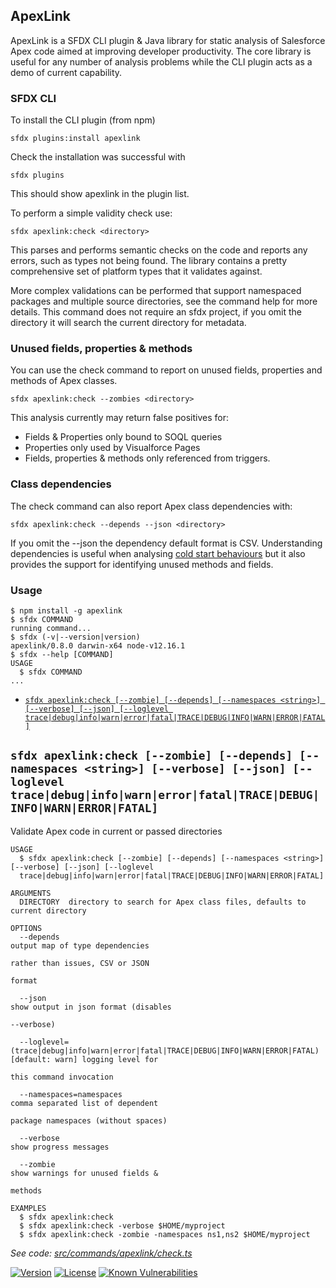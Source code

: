 ## ApexLink

ApexLink is a SFDX CLI plugin & Java library for static analysis of Salesforce Apex code aimed at improving developer 
productivity. The core library is useful for any number of analysis problems while the CLI plugin acts as a demo of 
current capability.
 
### SFDX CLI

To install the CLI plugin (from npm)

    sfdx plugins:install apexlink

Check the installation was successful with

    sfdx plugins
     
This should show apexlink in the plugin list.      

To perform a simple validity check use:

    sfdx apexlink:check <directory>

This parses and performs semantic checks on the code and reports any errors, such as types not being found. The library
contains a pretty comprehensive set of platform types that it validates against.

More complex validations can be performed that support namespaced packages and multiple source directories, see the 
command help for more details. This command does not require an sfdx project, if you omit the directory it will search 
the current directory for metadata.  

### Unused fields, properties & methods

You can use the check command to report on unused fields, properties and methods of Apex classes. 

    sfdx apexlink:check --zombies <directory>

This analysis currently may return false positives for:
*  Fields & Properties only bound to SOQL queries
*  Properties only used by Visualforce Pages
*  Fields, properties & methods only referenced from triggers.   

### Class dependencies

The check command can also report Apex class dependencies with:

    sfdx apexlink:check --depends --json <directory>

If you omit the --json the dependency default format is CSV. Understanding dependencies is useful when analysing 
[cold start behaviours](https://nawforce.blog/2019/02/25/apex-cold-starts-and-class-caching-misses/) but it also 
provides the support for identifying unused methods and fields. 

### Usage

<!-- toc -->

<!-- tocstop -->
<!-- install -->
<!-- usage -->
```sh-session
$ npm install -g apexlink
$ sfdx COMMAND
running command...
$ sfdx (-v|--version|version)
apexlink/0.8.0 darwin-x64 node-v12.16.1
$ sfdx --help [COMMAND]
USAGE
  $ sfdx COMMAND
...
```
<!-- usagestop -->
<!-- commands -->
* [`sfdx apexlink:check [--zombie] [--depends] [--namespaces <string>] [--verbose] [--json] [--loglevel trace|debug|info|warn|error|fatal|TRACE|DEBUG|INFO|WARN|ERROR|FATAL]`](#sfdx-apexlinkcheck---zombie---depends---namespaces-string---verbose---json---loglevel-tracedebuginfowarnerrorfataltracedebuginfowarnerrorfatal)

## `sfdx apexlink:check [--zombie] [--depends] [--namespaces <string>] [--verbose] [--json] [--loglevel trace|debug|info|warn|error|fatal|TRACE|DEBUG|INFO|WARN|ERROR|FATAL]`

Validate Apex code in current or passed directories

```
USAGE
  $ sfdx apexlink:check [--zombie] [--depends] [--namespaces <string>] [--verbose] [--json] [--loglevel 
  trace|debug|info|warn|error|fatal|TRACE|DEBUG|INFO|WARN|ERROR|FATAL]

ARGUMENTS
  DIRECTORY  directory to search for Apex class files, defaults to current directory

OPTIONS
  --depends                                                                         output map of type dependencies
                                                                                    rather than issues, CSV or JSON
                                                                                    format

  --json                                                                            show output in json format (disables
                                                                                    --verbose)

  --loglevel=(trace|debug|info|warn|error|fatal|TRACE|DEBUG|INFO|WARN|ERROR|FATAL)  [default: warn] logging level for
                                                                                    this command invocation

  --namespaces=namespaces                                                           comma separated list of dependent
                                                                                    package namespaces (without spaces)

  --verbose                                                                         show progress messages

  --zombie                                                                          show warnings for unused fields &
                                                                                    methods

EXAMPLES
  $ sfdx apexlink:check
  $ sfdx apexlink:check -verbose $HOME/myproject
  $ sfdx apexlink:check -zombie -namespaces ns1,ns2 $HOME/myproject
```

_See code: [src/commands/apexlink/check.ts](https://github.com/nawforce/apexlink/blob/v0.8.0/src/commands/apexlink/check.ts)_
<!-- commandsstop -->

[![Version](https://img.shields.io/npm/v/apexlink.svg)](https://npmjs.org/package/apexlink)
[![License](https://img.shields.io/npm/l/apexlink.svg)](https://github.com/nawforce/apexlink/blob/master/package.json)
[![Known Vulnerabilities](https://snyk.io/test/github/nawforce/apexlink/badge.svg)](https://snyk.io/test/github/nawforce/apexlink)
